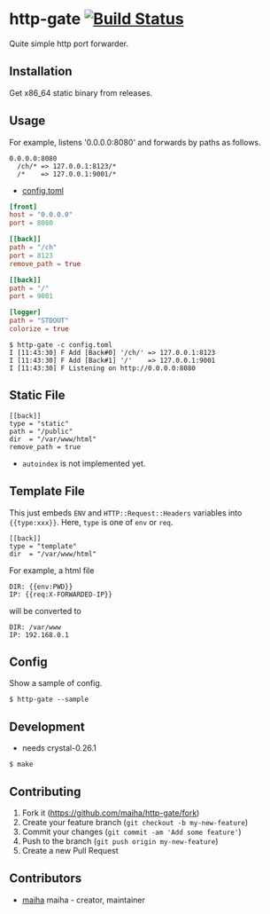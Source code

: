 # http-gate [![Build Status](https://travis-ci.org/maiha/http-gate.svg?branch=master)](https://travis-ci.org/maiha/http-gate)

Quite simple http port forwarder.

## Installation

Get x86_64 static binary from releases.

## Usage

For example, listens '0.0.0.0:8080' and forwards by paths as follows.
```
0.0.0.0:8080
  /ch/* => 127.0.0.1:8123/*
  /*    => 127.0.0.1:9001/*
```

- [config.toml](./config/config.toml)

```toml
[front]
host = "0.0.0.0"
port = 8080

[[back]]
path = "/ch"
port = 8123
remove_path = true

[[back]]
path = "/"
port = 9001

[logger]
path = "STDOUT"
colorize = true
```

```console
$ http-gate -c config.toml
I [11:43:30] F Add [Back#0] '/ch/' => 127.0.0.1:8123
I [11:43:30] F Add [Back#1] '/'    => 127.0.0.1:9001
I [11:43:30] F Listening on http://0.0.0.0:8080
```

## Static File

```
[[back]]
type = "static"
path = "/public"
dir  = "/var/www/html"
remove_path = true
```

- `autoindex` is not implemented yet.

## Template File

This just embeds `ENV` and `HTTP::Request::Headers` variables into `{{type:xxx}}`.
Here, `type` is one of `env` or `req`.

```
[[back]]
type = "template"
dir  = "/var/www/html"
```

For example, a html file

```
DIR: {{env:PWD}}
IP: {{req:X-FORWARDED-IP}}
```

will be converted to

```
DIR: /var/www
IP: 192.168.0.1
```

## Config

Show a sample of config.
```console
$ http-gate --sample
```

## Development

- needs crystal-0.26.1

```console
$ make
```

## Contributing

1. Fork it (<https://github.com/maiha/http-gate/fork>)
2. Create your feature branch (`git checkout -b my-new-feature`)
3. Commit your changes (`git commit -am 'Add some feature'`)
4. Push to the branch (`git push origin my-new-feature`)
5. Create a new Pull Request

## Contributors

- [maiha](https://github.com/maiha) maiha - creator, maintainer
